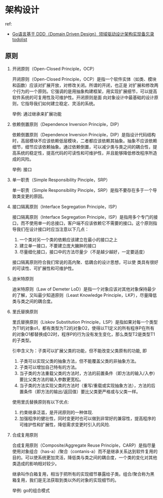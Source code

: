 # 架构设计
ref:
- [Go语言基于 DDD（Domain Driven Design）领域驱动设计架构实现备忘录 todolist](https://mp.weixin.qq.com/s/TxJDIzcz1q3OAd7m-CLzTQ)

## 原则
1. 开闭原则（Open-Closed Principle，OCP）

	开闭原则（Open-Closed Principle，OCP）是指一个软件实体（如类、模块和函数）应该对扩展开放，对修改关闭。所谓的开闭，也正是
	对扩展和修改两个行为的一个原则。它强调的是用抽象构建框架，用实现扩展细节，可以提高软件系统的可复用性及可维护性。开闭原则是面
	向对象设计中最基础的设计原则，它指导我们如何建立稳定、灵活的系统。

	举例: 通过继承来扩展功能

1. 依赖倒置原则（Dependence Inversion Principle，DIP）

	依赖倒置原则（Dependence Inversion Principle，DIP）是指设计代码结构时，高层模块不应该依赖低层模块，二者都应该依赖其抽象。抽象不应该依赖细节，细节应该依赖抽象。通过依赖倒置，可以减少类与类之间的耦合性，提高系统的稳定性，提高代码的可读性和可维护性，并且能够降低修改程序所造成的风险。

	举例: 接口

1. 单一职责（Simple Responsibility Pinciple，SRP）

	单一职责（Simple Responsibility Pinciple，SRP）是指不要存在多于一个导致类变更的原因。

1. 接口隔离原则（Interface Segregation Principle，ISP）

	接口隔离原则（Interface Segregation Principle，ISP）是指用多个专门的接口，而不使用单一的总接口，客户端不应该依赖它不需要的接口。这个原则指导我们在设计接口时应当注意以下几点：
	1. 一个类对另一个类的依赖应该建立在最小的接口之上
	1. 建立单一接口，不要建立庞大臃肿的接口
	1. 尽量细化接口，接口中的方法尽量少（不是越少越好，一定要适度）

	接口隔离原则符合我们常说的高内聚、低耦合的设计思想，可以使	类具有很好的可读性、可扩展性和可维护性。

1. 迪米特原则

	迪米特原则（Law of Demeter LoD）是指一个对象应该对其他对象保持最少的了解，又叫最少知道原则（Least Knowledge Principle，LKP），尽量降低类与类之间的耦合度。

1. 里氏替换原则

	里氏替换原则（Liskov Substitution Principle，LSP）是指如果对每一个类型为T1的对象o1，都有类型为T2的对象O2，使得以T1定义的所有程序P在所有的对象O1都替换成O2时，程序P的行为没有发生变化，那么类型T2是类型T1的子类型。

	引申含义为：子类可以扩展父类的功能，但不能改变父类原有的功能, 即
	1. 子类可以实现父类的抽象方法，但不能覆盖父类的非抽象方法。
	1. 子类可以增加自己特有的方法。
	1. 当子类的方法重载父类的方法时，方法的前置条件（即方法的输入/入参）要比父类方法的输入参数更宽松。
	1. 当子类的方法实现父类的方法时（重写/重载或实现抽象方法），方法的后置条件（即方法的输出/返回值）要比父类更严格或与父类一样。

	使用里氏替换原则有以下优点:
	1. 约束继承泛滥，是开闭原则的一种体现.
	1. 加强程序的健壮性，同时变更时也可以做到非常好的兼容性，提高程序的可维护性和扩展性，降低需求变更时引入的风险.

1. 合成复用原则

	合成复用原则（Composite/Aggregate Reuse Principle，CARP）是指尽量使用对象组合（has-a）/聚合（contanis-a）而不是继承关系达到软件复用的目的。可以使系统更加灵活，降低类与类之间的耦合度，一个类的变化对其他类造成的影响相对较少。

	继承叫作白箱复用，相当于把所有的实现细节暴露给子类。组合/聚合称为黑箱复用，我们是无法获取到类以外的对象的实现细节的。

	举例: go的组合模式